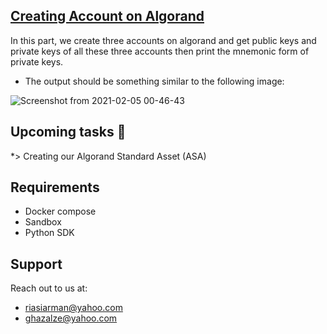 ## [Creating Account on Algorand](https://github.com/arman324/Algorand-Development/tree/main/Creating%20Account)
In this part, we create three accounts on algorand and get public keys and private keys of all these three accounts then print the mnemonic form of private keys.
* The output should be something similar to the following image:

![Screenshot from 2021-02-05 00-46-43](https://user-images.githubusercontent.com/35253872/106960475-65a11700-6751-11eb-90c2-b9e53436d08f.png)

## Upcoming tasks 🎉
*> Creating our Algorand Standard Asset (ASA) 

## Requirements
* Docker compose
* Sandbox
* Python SDK

## Support
Reach out to us at:
* riasiarman@yahoo.com
* ghazalze@yahoo.com
